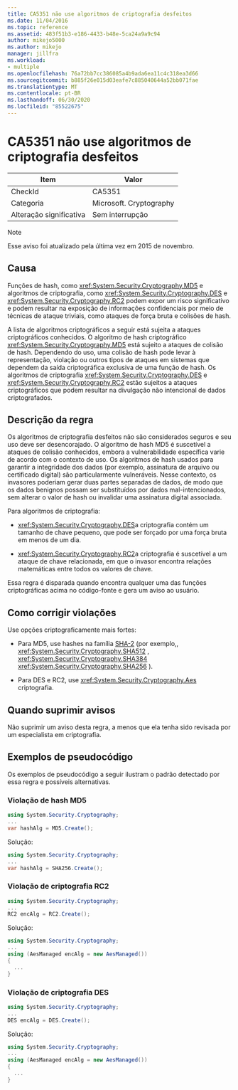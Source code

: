 ```yaml
---
title: CA5351 não use algoritmos de criptografia desfeitos
ms.date: 11/04/2016
ms.topic: reference
ms.assetid: 483f51b3-e186-4433-b48e-5ca24a9a9c94
author: mikejo5000
ms.author: mikejo
manager: jillfra
ms.workload:
- multiple
ms.openlocfilehash: 76a72bb7cc386085a4b9ada6ea11c4c318ea3d66
ms.sourcegitcommit: b885f26e015d03eafe7c885040644a52bb071fae
ms.translationtype: MT
ms.contentlocale: pt-BR
ms.lasthandoff: 06/30/2020
ms.locfileid: "85522675"
---
```

# <a name="ca5351-do-not-use-broken-cryptographic-algorithms"></a>CA5351 não use algoritmos de criptografia desfeitos

|Item|Valor|
|-|-|
|CheckId|CA5351|
|Categoria|Microsoft. Cryptography|
|Alteração significativa|Sem interrupção|

> [!NOTE]
> Esse aviso foi atualizado pela última vez em 2015 de novembro.

## <a name="cause"></a>Causa

Funções de hash, como <xref:System.Security.Cryptography.MD5> e algoritmos de criptografia, como <xref:System.Security.Cryptography.DES> e <xref:System.Security.Cryptography.RC2> podem expor um risco significativo e podem resultar na exposição de informações confidenciais por meio de técnicas de ataque triviais, como ataques de força bruta e colisões de hash.

A lista de algoritmos criptográficos a seguir está sujeita a ataques criptográficos conhecidos. O algoritmo de hash criptográfico <xref:System.Security.Cryptography.MD5> está sujeito a ataques de colisão de hash.  Dependendo do uso, uma colisão de hash pode levar à representação, violação ou outros tipos de ataques em sistemas que dependem da saída criptográfica exclusiva de uma função de hash. Os algoritmos de criptografia <xref:System.Security.Cryptography.DES> e <xref:System.Security.Cryptography.RC2> estão sujeitos a ataques criptográficos que podem resultar na divulgação não intencional de dados criptografados.

## <a name="rule-description"></a>Descrição da regra

Os algoritmos de criptografia desfeitos não são considerados seguros e seu uso deve ser desencorajado. O algoritmo de hash MD5 é suscetível a ataques de colisão conhecidos, embora a vulnerabilidade específica varie de acordo com o contexto de uso.  Os algoritmos de hash usados para garantir a integridade dos dados (por exemplo, assinatura de arquivo ou certificado digital) são particularmente vulneráveis.  Nesse contexto, os invasores poderiam gerar duas partes separadas de dados, de modo que os dados benignos possam ser substituídos por dados mal-intencionados, sem alterar o valor de hash ou invalidar uma assinatura digital associada.

Para algoritmos de criptografia:

- <xref:System.Security.Cryptography.DES>a criptografia contém um tamanho de chave pequeno, que pode ser forçado por uma força bruta em menos de um dia.

- <xref:System.Security.Cryptography.RC2>a criptografia é suscetível a um ataque de chave relacionada, em que o invasor encontra relações matemáticas entre todos os valores de chave.

Essa regra é disparada quando encontra qualquer uma das funções criptográficas acima no código-fonte e gera um aviso ao usuário.

## <a name="how-to-fix-violations"></a>Como corrigir violações

Use opções criptograficamente mais fortes:

- Para MD5, use hashes na família [SHA-2](/windows/desktop/SecCrypto/hash-and-signature-algorithms) (por exemplo,, <xref:System.Security.Cryptography.SHA512> , <xref:System.Security.Cryptography.SHA384> <xref:System.Security.Cryptography.SHA256> ).

- Para DES e RC2, use <xref:System.Security.Cryptography.Aes> criptografia.

## <a name="when-to-suppress-warnings"></a>Quando suprimir avisos

Não suprimir um aviso desta regra, a menos que ela tenha sido revisada por um especialista em criptografia.

## <a name="pseudo-code-examples"></a>Exemplos de pseudocódigo

Os exemplos de pseudocódigo a seguir ilustram o padrão detectado por essa regra e possíveis alternativas.

### <a name="md5-hashing-violation"></a>Violação de hash MD5

```csharp
using System.Security.Cryptography;
...
var hashAlg = MD5.Create();
```

Solução:

```csharp
using System.Security.Cryptography;
...
var hashAlg = SHA256.Create();
```

### <a name="rc2-encryption-violation"></a>Violação de criptografia RC2

```csharp
using System.Security.Cryptography;
...
RC2 encAlg = RC2.Create();
```

Solução:

```csharp
using System.Security.Cryptography;
...
using (AesManaged encAlg = new AesManaged())
{
  ...
}
```

### <a name="des-encryption-violation"></a>Violação de criptografia DES

```csharp
using System.Security.Cryptography;
...
DES encAlg = DES.Create();
```

Solução:

```csharp
using System.Security.Cryptography;
...
using (AesManaged encAlg = new AesManaged())
{
  ...
}
```
